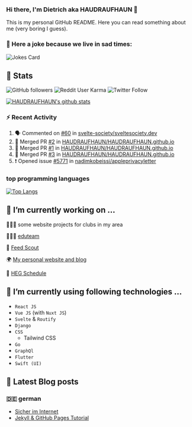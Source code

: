 ### Hi there, I'm Dietrich aka HAUDRAUFHAUN 👋

This is my personal GitHub README. Here you can read something about me (very boring I guess).

### 🤡 Here a joke because we live in sad times:
![Jokes Card](https://readme-jokes.vercel.app/api)

## :rocket: Stats

 ![GitHub followers](https://img.shields.io/github/followers/HAUDRAUFHAUN?label=GitHub-Followers&logo=GitHub&style=for-the-badge) ![Reddit User Karma](https://img.shields.io/reddit/user-karma/combined/haudraufhaun?logo=reddit&style=for-the-badge) ![Twitter Follow](https://img.shields.io/twitter/follow/haudraufhaun1?color=%231da1f2&logo=twitter&logoColor=%231da1f2&style=for-the-badge)
  
[![HAUDRAUFHAUN's github stats](https://github-readme-stats.vercel.app/api?username=HAUDRAUFHAUN&show_icons=true&theme=dracula&hide_border=true)](https://github.com/anuraghazra/github-readme-stats)

### ⚡ Recent Activity

<!--START_SECTION:activity-->
1. 🗣 Commented on [#60](https://github.com/svelte-society/sveltesociety.dev/issues/60) in [svelte-society/sveltesociety.dev](https://github.com/svelte-society/sveltesociety.dev)
2. 🎉 Merged PR [#2](https://github.com/HAUDRAUFHAUN/HAUDRAUFHAUN.github.io/pull/2) in [HAUDRAUFHAUN/HAUDRAUFHAUN.github.io](https://github.com/HAUDRAUFHAUN/HAUDRAUFHAUN.github.io)
3. 🎉 Merged PR [#1](https://github.com/HAUDRAUFHAUN/HAUDRAUFHAUN.github.io/pull/1) in [HAUDRAUFHAUN/HAUDRAUFHAUN.github.io](https://github.com/HAUDRAUFHAUN/HAUDRAUFHAUN.github.io)
4. 🎉 Merged PR [#3](https://github.com/HAUDRAUFHAUN/HAUDRAUFHAUN.github.io/pull/3) in [HAUDRAUFHAUN/HAUDRAUFHAUN.github.io](https://github.com/HAUDRAUFHAUN/HAUDRAUFHAUN.github.io)
5. ❗️ Opened issue [#5771](https://github.com/nadimkobeissi/appleprivacyletter/issues/5771) in [nadimkobeissi/appleprivacyletter](https://github.com/nadimkobeissi/appleprivacyletter)
<!--END_SECTION:activity-->

### top programming languages
[![Top Langs](https://github-readme-stats.vercel.app/api/top-langs/?username=HAUDRAUFHAUN&theme=dracula&hide_border=true)](https://github.com/anuraghazra/github-readme-stats)

## 🔭 I’m currently working on ...

👨🏻‍💼 some website projects for clubs in my area

👨🏻‍🏫 <a href="https://github.com/HAUDRAUFHAUN/eduteam">eduteam</a>

📰 [Feed Scout](https://github.com/HAUDRAUFHAUN/feed-scout)

🌍 <a href="https://haudraufhauns.vercel.app/">My personal website and blog</a>

🏫 [HEG Schedule](https://github.com/HAUDRAUFHAUN/HEG-Schedule)


## 🌱 I’m currently using following technologies ...

- `React JS` 
- `Vue JS` (with `Nuxt JS`)
- `Svelte` & `Routify`
- `Django`
- `CSS`
  - Tailwind CSS
- `Go`
- `GraphQl`
- `Flutter`
- `Swift (UI)`

## 📕 Latest Blog posts 

### 🇩🇪 german

<!-- BLOG-POST-LIST:START -->
- [Sicher im Internet](https://haudraufhauns.vercel.app/blog/sicher-im-internet)
- [Jekyll &amp; GitHub Pages Tutorial](https://haudraufhauns.vercel.app/blog/jekyll-tutorial/)
